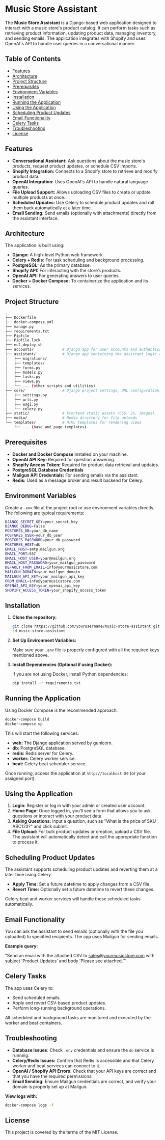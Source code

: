 # Music Store Assistant

The **Music Store Assistant** is a Django-based web application designed to interact with a music store's product catalog. It can perform tasks such as retrieving product information, updating product data, managing inventory, and sending emails. The application integrates with Shopify and uses OpenAI's API to handle user queries in a conversational manner.

## Table of Contents

- [Features](#features)
- [Architecture](#architecture)
- [Project Structure](#project-structure)
- [Prerequisites](#prerequisites)
- [Environment Variables](#environment-variables)
- [Installation](#installation)
- [Running the Application](#running-the-application)
- [Using the Application](#using-the-application)
- [Scheduling Product Updates](#scheduling-product-updates)
- [Email Functionality](#email-functionality)
- [Celery Tasks](#celery-tasks)
- [Troubleshooting](#troubleshooting)
- [License](#license)

## Features

- **Conversational Assistant:** Ask questions about the music store's products, request product updates, or schedule CSV imports.
- **Shopify Integration:** Connects to a Shopify store to retrieve and modify product data.
- **OpenAI Integration:** Uses OpenAI's API to handle natural language queries.
- **File Upload Support:** Allows uploading CSV files to create or update multiple products at once.
- **Scheduled Updates:** Use Celery to schedule product updates and roll them back automatically at a later time.
- **Email Sending:** Send emails (optionally with attachments) directly from the assistant interface.

## Architecture

The application is built using:
- **Django:** A high-level Python web framework.
- **Celery + Redis:** For task scheduling and background processing.
- **PostgreSQL:** As the primary database.
- **Shopify API:** For interacting with the store’s products.
- **OpenAI API:** For generating answers to user queries.
- **Docker + Docker Compose:** To containerize the application and its services.

## Project Structure

```bash
.
├── Dockerfile
├── docker-compose.yml
├── manage.py
├── requirements.txt
├── Pipfile
├── Pipfile.lock
├── ec2_deploy.sh
├── accounts/             # Django app for user accounts and authentication
├── assistant/            # Django app containing the assistant logic and views
│   ├── migrations/
│   ├── templates/
│   ├── forms.py
│   ├── models.py
│   ├── tasks.py
│   ├── views.py
│   └── ... (other scripts and utilities)
├── core/                 # Django project settings, URL configuration, WSGI/ASGI
│   ├── settings.py
│   ├── urls.py
│   ├── wsgi.py
│   └── celery.py
├── static/               # Frontend static assets (CSS, JS, images)
├── media/                # Media directory for file uploads
└── templates/            # HTML templates for rendering views
    └── ... (base and page templates)
```

## Prerequisites

- **Docker and Docker Compose** installed on your machine.
- **OpenAI API Key:** Required for question answering.
- **Shopify Access Token:** Required for product data retrieval and updates.
- **PostgreSQL Database Credentials**
- **Mailgun API Credentials:** For sending emails via the assistant.
- **Redis:** Used as a message broker and result backend for Celery.

## Environment Variables

Create a `.env` file at the project root or use environment variables directly. The following are typical requirements:

```bash
DJANGO_SECRET_KEY=your_secret_key
DJANGO_DEBUG=False
POSTGRES_DB=your_db_name
POSTGRES_USER=your_db_user
POSTGRES_PASSWORD=your_db_password
POSTGRES_HOST=db
EMAIL_HOST=smtp.mailgun.org
EMAIL_PORT=587
EMAIL_HOST_USER=your@mailgun.org
EMAIL_HOST_PASSWORD=your_mailgun_password
DEFAULT_FROM_EMAIL=info@yourmusicstore.com
MAILGUN_DOMAIN=your_mailgun_domain
MAILGUN_API_KEY=your_mailgun_api_key
FROM_EMAIL=info@yourmusicstore.com
OPENAI_API_KEY=your_openai_api_key
SHOPIFY_ACCESS_TOKEN=your_shopify_access_token
```

## Installation

1. **Clone the repository:**

    ```bash
    git clone https://github.com/yourusername/music-store-assistant.git
    cd music-store-assistant
    ```

2. **Set Up Environment Variables:**

    Make sure your `.env` file is properly configured with all the required keys mentioned above.

3. **Install Dependencies (Optional if using Docker):**

    If you are not using Docker, install Python dependencies:

    ```bash
    pip install -r requirements.txt
    ```

## Running the Application

Using Docker Compose is the recommended approach:

```bash
docker-compose build
docker-compose up
```

This will start the following services:

- **web:** The Django application served by gunicorn.
- **db:** PostgreSQL database.
- **redis:** Redis server for Celery.
- **worker:** Celery worker service.
- **beat:** Celery beat scheduler service.

Once running, access the application at `http://localhost:80` (or your assigned port).

## Using the Application

1. **Login:** Register or log in with your admin or created user account.
2. **Home Page:** Once logged in, you’ll see a form that allows you to ask questions or interact with your product data.
3. **Asking Questions:** Input a question, such as "What is the price of SKU ABC123?" and click submit.
4. **File Upload:** For bulk product updates or creation, upload a CSV file. The assistant will automatically detect and call the appropriate function to process it.

## Scheduling Product Updates

The assistant supports scheduling product updates and reverting them at a later time using Celery.

- **Apply Time:** Set a future datetime to apply changes from a CSV file.
- **Revert Time:** Optionally set a future datetime to revert these changes.

Celery beat and worker services will handle these scheduled tasks automatically.

## Email Functionality

You can ask the assistant to send emails (optionally with the file you uploaded) to specified recipients. The app uses Mailgun for sending emails.

**Example query:**

"Send an email with the attached CSV to sales@yourmusicstore.com with subject 'Product Updates' and body 'Please see attached.'"

## Celery Tasks

The app uses Celery to:

- Send scheduled emails.
- Apply and revert CSV-based product updates.
- Perform long-running background operations.

All scheduled and background tasks are monitored and executed by the worker and beat containers.

## Troubleshooting

- **Database Issues:** Check `.env` credentials and ensure the `db` service is running.
- **Celery/Redis Issues:** Confirm that Redis is accessible and that Celery worker and beat services can connect to it.
- **OpenAI / Shopify API Errors:** Check that your API keys are correct and that you have the required permissions.
- **Email Sending:** Ensure Mailgun credentials are correct, and verify your domain is properly set up at Mailgun.

**View logs with:**

```bash
docker-compose logs -f
```

## License

This project is covered by the terms of the MIT License.
